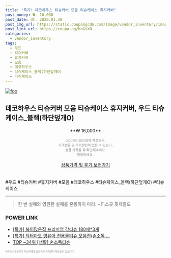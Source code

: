 ```yaml
--- 
title: "특가! 데코하우스 티슈커버 모음 티슈케이스 휴지커버" 
post_money: ₩. 16,000 
post_date: dt. 2020.01.30 
post_img_url: https://static.coupangcdn.com/image/vendor_inventory/images/2018/02/02/9/4/cd620a08-b140-4026-8ab0-49f5de120a40.jpg 
post_link_url: https://coupa.ng/bnGsXO 
categories: 
  - vendor_inventory 
tags: 
  - 우드 
  - 티슈커버 
  - 휴지커버 
  - 모음 
  - 데코하우스 
  - 티슈케이스_블랙(하단덮개O) 
  - 티슈케이스 
--- 
```

[![foo](https://static.coupangcdn.com/image/vendor_inventory/images/2018/02/02/9/4/cd620a08-b140-4026-8ab0-49f5de120a40.jpg)](https://coupa.ng/bnGsXO) 

## 데코하우스 티슈커버 모음 티슈케이스 휴지커버, 우드 티슈케이스_블랙(하단덮개O) 
<p style="text-align: center;">**₩ 16,000**</p> 
<p style="text-align: center;"><span style="color: #898c8f; font-family: Georgia,Times,serif; font-size: 0.75em;">2020년01월30일에 작성되어, <br>가격변동 및 추가할인이 있을 수 있으니,<br> 상품 가격을 꼭!확인해주세요.<br>행복하세요~</span> 
</p>	 
<div markdown="0" style="text-align: center;"><a href="https://coupa.ng/bnGsXO" class="btn btn--success">상품가격 및 후기 보러가기</a></div> 
<br><br> 
  #우드 #티슈커버 #휴지커버 #모음 #데코하우스 #티슈케이스_블랙(하단덮개O) #티슈케이스 
<hr> 

> 한 번 실패와 영원한 실패를 혼동하지 마라. – F.스콧 핏제랄드 


### POWER LINK

* <a href="https://blog.naver.com/an0733/221788419859" target="_blank">[특가] 복이많은집 프리미엄 각티슈 180매*3개</a>
* <a href="https://blog.naver.com/an0733/221789486158" target="_blank">[특가] 닥터아토 영유아 전용물티슈 모음전(손소독 ...</a>
* <a href="https://blog.naver.com/an0733/221786972720" target="_blank"> TOP ~34위 [생활] 손소독티슈</a>

<span style="color: #898c8f; font-family: Georgia,Times,serif; font-size: 0.55em;">파트너스활동으로 작성자에게 일정액의 커미션이 제공될수 있습니다.</span> 
